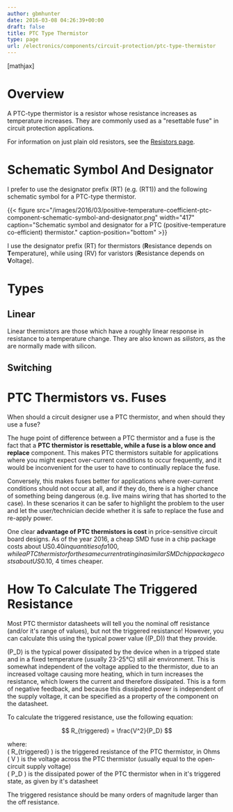 ```yaml
---
author: gbmhunter
date: 2016-03-08 04:26:39+00:00
draft: false
title: PTC Type Thermistor
type: page
url: /electronics/components/circuit-protection/ptc-type-thermistor
---
```


[mathjax]

# Overview

A PTC-type thermistor is a resistor whose resistance increases as temperature increases. They are commonly used as a "resettable fuse" in circuit protection applications.

For information on just plain old resistors, see the [Resistors page](http://blog.mbedded.ninja/electronics/components/resistors).

# Schematic Symbol And Designator

I prefer to use the designator prefix \(RT\) (e.g. \(RT1\)) and the following schematic symbol for a PTC-type thermistor. 

{{< figure src="/images/2016/03/positive-temperature-coefficient-ptc-component-schematic-symbol-and-designator.png" width="417" caption="Schematic symbol and designator for a PTC (positive-temperature co-efficient) thermistor." caption-position="bottom" >}}

I use the designator prefix \(RT\) for thermistors (**R**esistance depends on **T**emperature), while using \(RV\) for varistors (**R**esistance depends on **V**oltage).

# Types

## Linear

Linear thermistors are those which have a roughly linear response in resistance to a temperature change. They are also known as _silistors_, as the are normally made with silicon.

## Switching

# PTC Thermistors vs. Fuses

When should a circuit designer use a PTC thermistor, and when should they use a fuse?

The huge point of difference between a PTC thermistor and a fuse is the fact that a **PTC thermistor is resettable, while a fuse is a blow once and replace** component. This makes PTC thermistors suitable for applications where you might expect over-current conditions to occur frequently, and it would be inconvenient for the user to have to continually replace the fuse.

Conversely, this makes fuses better for applications where over-current conditions should not occur at all, and if they do, there is a higher chance of something being dangerous (e.g. live mains wiring that has shorted to the case). In these scenarios it can be safer to highlight the problem to the user and let the user/technician decide whether it is safe to replace the fuse and re-apply power.

One clear **advantage of PTC thermistors is cost** in price-sensitive circuit board designs. As of the year 2016, a cheap SMD fuse in a chip package costs about US$0.40 in quantities of a 100, while a PTC thermistor for the same current rating in a similar SMD chip package costs about US$0.10, 4 times cheaper.

# How To Calculate The Triggered Resistance

Most PTC thermistor datasheets will tell you the nominal off resistance (and/or it's range of values), but not the triggered resistance! However, you can calculate this using the typical power value (\(P_D\)) that they provide.

\(P_D\) is the typical power dissipated by the device when in a tripped state and in a fixed temperature (usually 23-25°C) still air environment. This is somewhat independent of the voltage applied to the thermistor, due to an increased voltage causing more heating, which in turn increases the resistance, which lowers the current and therefore dissipated. This is a form of negative feedback, and because this dissipated power is independent of the supply voltage, it can be specified as a property of the component on the datasheet.

To calculate the triggered resistance, use the following equation:

$$ R_{triggered} = \frac{V^2}{P_D} $$

where:  
\( R_{triggered} \) is the triggered resistance of the PTC thermistor, in Ohms  
\( V \) is the voltage across the PTC thermistor (usually equal to the open-circuit supply voltage)  
\( P_D \) is the dissipated power of the PTC thermistor when in it's triggered state, as given by it's datasheet

The triggered resistance should be many orders of magnitude larger than the off resistance.
